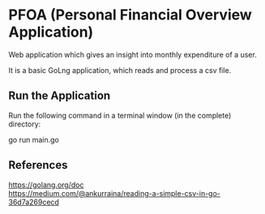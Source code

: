 # PFOA (Personal Financial Overview Application)
Web application which gives an insight into monthly expenditure of a user.

It is a basic GoLng application, which reads and process a csv file.

## Run the Application 

Run the following command in a terminal window (in the complete) directory:

go run main.go

## References
https://golang.org/doc
\
https://medium.com/@ankurraina/reading-a-simple-csv-in-go-36d7a269cecd
